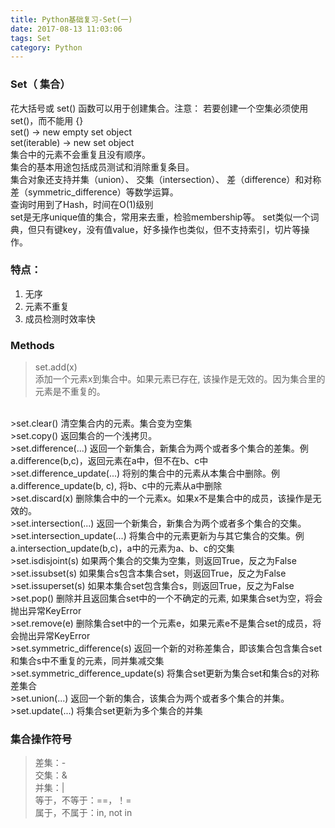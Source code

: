 ```yaml
---
title: Python基础复习-Set(一)
date: 2017-08-13 11:03:06
tags: Set
category: Python
---
```


### Set（ 集合）
花大括号或 set() 函数可以用于创建集合。注意： 若要创建一个空集必须使用set()，而不能用 {}    
set() -> new empty set object    
set(iterable) -> new set object    
集合中的元素不会重复且没有顺序。    
集合的基本用途包括成员测试和消除重复条目。    
集合对象还支持并集（union）、 交集（intersection）、 差（difference）和对称差（symmetric_difference）等数学运算。    
查询时用到了Hash，时间在O(1)级别    
set是无序unique值的集合，常用来去重，检验membership等。
set类似一个词典，但只有键key，没有值value，好多操作也类似，但不支持索引，切片等操作。


### 特点：
1. 无序
2. 元素不重复
3. 成员检测时效率快


### Methods
>set.add(x)    
添加一个元素x到集合中。如果元素已存在, 该操作是无效的。因为集合里的元素是不重复的。    
<br>    
>set.clear()    
清空集合内的元素。集合变为空集    
<br>    
>set.copy()    
返回集合的一个浅拷贝。    
<br>    
>set.difference(...)    
返回一个新集合，新集合为两个或者多个集合的差集。例 a.difference(b,c)，返回元素在a中，但不在b、c中    
<br>    
>set.difference_update(...)    
将别的集合中的元素从本集合中删除。例  a.difference_update(b, c), 将b、c中的元素从a中删除    
<br>    
>set.discard(x)    
删除集合中的一个元素x。如果x不是集合中的成员，该操作是无效的。
<br>    
>set.intersection(...)    
返回一个新集合，新集合为两个或者多个集合的交集。    
<br>    
>set.intersection_update(...)    
将集合中的元素更新为与其它集合的交集。例 a.intersection_update(b,c)，a中的元素为a、b、c的交集    
<br>    
>set.isdisjoint(s)    
如果两个集合的交集为空集，则返回True，反之为False    
<br>    
>set.issubset(s)    
如果集合s包含本集合set，则返回True，反之为False    
<br>    
>set.issuperset(s)    
如果本集合set包含集合s，则返回True，反之为False    
<br>    
>set.pop()    
删除并且返回集合set中的一个不确定的元素, 如果集合set为空，将会抛出异常KeyError    
<br>    
>set.remove(e)    
删除集合set中的一个元素e，如果元素e不是集合set的成员，将会抛出异常KeyError    
<br>    
>set.symmetric_difference(s)    
返回一个新的对称差集合，即该集合包含集合set和集合s中不重复的元素，同并集减交集    
<br>    
>set.symmetric_difference_update(s)    
将集合set更新为集合set和集合s的对称差集合    
<br>    
>set.union(...)    
返回一个新的集合，该集合为两个或者多个集合的并集。    
<br>    
>set.update(...)    
将集合set更新为多个集合的并集    


### 集合操作符号
>差集：-    
>交集：&    
>并集：|    
>等于，不等于：==，！=    
>属于，不属于：in, not in    
